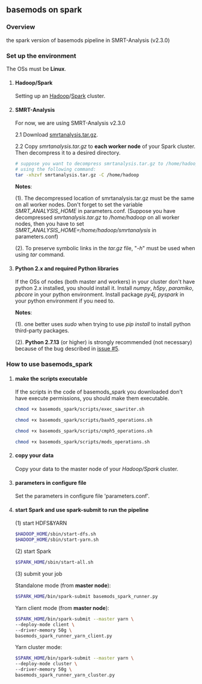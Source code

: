 ## basemods on spark

### Overview
the spark version of basemods pipeline in SMRT-Analysis (v2.3.0)

### Set up the environment

The OSs must be **Linux**.

1. #### Hadoop/Spark

    Setting up an [Hadoop](http://hadoop.apache.org/)/[Spark](https://spark.apache.org/) cluster.

2. #### SMRT-Analysis

    For now, we are using SMRT-Analysis v2.3.0

    2.1 Download [smrtanalysis.tar.gz](https://1drv.ms/u/s!AgfGWBktzWTwgjc7p4vgxt15FPQE).
    
    2.2 Copy _smrtanalysis.tar.gz_ to **each worker node** of your Spark cluster. Then decompress it to a desired directory.
    ```sh
    # suppose you want to decompress smrtanalysis.tar.gz to /home/hadoop, 
    # using the following command: 
    tar -xhzvf smrtanalysis.tar.gz -C /home/hadoop
    ```
    **Notes**:
    
    (1). The decompressed location of smrtanalysis.tar.gz must be the same on all worker nodes. Don't forget to set the variable *SMRT\_ANALYSIS\_HOME* in parameters.conf. (Suppose you have decompressed _smrtanalysis.tar.gz_ to _/home/hadoop_ on all worker nodes, then you have to set *SMRT\_ANALYSIS\_HOME=/home/hadoop/smrtanalysis* in parameters.conf)
    
    (2). To preserve symbolic links in the _tar.gz_ file, "_-h_" must be used when using _tar_ command.


3. #### Python 2.x and required Python libraries

    If the OSs of nodes (both master and workers) in your cluster don't have python 2.x installed, you should install it. Install  *numpy*, *h5py*, *paramiko*, *pbcore* in your python environment. Install package *py4j*, *pyspark* in your python environment if you need to.
    
    **Notes**:
    
    (1). one better uses _sudo_ when trying to use _pip install_ to install python third-party packages.
    
    (2). **Python 2.7.13** (or higher) is strongly recommended (not necessary) because of the bug described in [issue #5](https://github.com/PengNi/basemods_spark/issues/5).


### How to use basemods_spark

1. #### make the scripts executable

    If the scripts in the code of basemods_spark you downloaded don't have execute permissions, you should make them executable.
    
    ```sh
    chmod +x basemods_spark/scripts/exec_sawriter.sh
    
    chmod +x basemods_spark/scripts/baxh5_operations.sh
    
    chmod +x basemods_spark/scripts/cmph5_operations.sh
    
    chmod +x basemods_spark/scripts/mods_operations.sh
    ```

2. #### copy your data
    Copy your data to the master node of your *Hadoop/Spark* cluster.


3. #### parameters in configure file
    Set the parameters in configure file 'parameters.conf'.


4. #### start Spark and use spark-submit to run the pipeline

    (1) start HDFS&YARN

    ```sh
    $HADOOP_HOME/sbin/start-dfs.sh
    $HADOOP_HOME/sbin/start-yarn.sh
    ```

    (2) start Spark
    ```sh
    $SPARK_HOME/sbin/start-all.sh
    ```

    (3) submit your job
    
    Standalone mode (from **master node**):
    ```sh
    $SPARK_HOME/bin/spark-submit basemods_spark_runner.py
    ```
    
    Yarn client mode (from **master node**):
    ```sh
    $SPARK_HOME/bin/spark-submit --master yarn \
    --deploy-mode client \
    --driver-memory 50g \
    basemods_spark_runner_yarn_client.py
    ```
    
    Yarn cluster mode:
    ```sh
    $SPARK_HOME/bin/spark-submit --master yarn \
    --deploy-mode cluster \
    --driver-memory 50g \
    basemods_spark_runner_yarn_cluster.py
    ```
